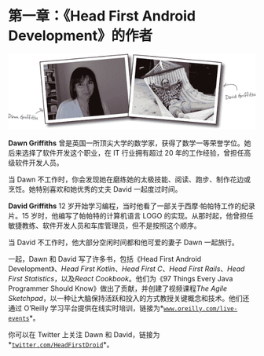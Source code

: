 # 第一章：《Head First Android Development》的作者

![image](img/f000vi-01.png)

**Dawn Griffiths** 曾是英国一所顶尖大学的数学家，获得了数学一等荣誉学位。她后来选择了软件开发这个职业，在 IT 行业拥有超过 20 年的工作经验，曾担任高级软件开发人员。

当 Dawn 不工作时，你会发现她在磨练她的太极技能、阅读、跑步、制作花边或烹饪。她特别喜欢和她优秀的丈夫 David 一起度过时间。

**David Griffiths** 12 岁开始学习编程，当时他看了一部关于西摩·帕帕特工作的纪录片。15 岁时，他编写了帕帕特的计算机语言 LOGO 的实现。从那时起，他曾担任敏捷教练、软件开发人员和车库管理员，但不是按照这个顺序。

当 David 不工作时，他大部分空闲时间都和他可爱的妻子 Dawn 一起旅行。

一起，Dawn 和 David 写了许多书，包括《Head First Android Development》、*Head First Kotlin*、*Head First C*、*Head First Rails*、*Head First Statistics*，以及*React Cookbook*。他们为《97 Things Every Java Programmer Should Know》做出了贡献，并创建了视频课程*The Agile Sketchpad*，以一种让大脑保持活跃和投入的方式教授关键概念和技术。他们还通过 O’Reilly 学习平台提供在线实时培训，链接为*[`www.oreilly.com/live-events`](https://www.oreilly.com/live-events)*。

你可以在 Twitter 上关注 Dawn 和 David，链接为*[`twitter.com/HeadFirstDroid`](https://twitter.com/HeadFirstDroid)*。

